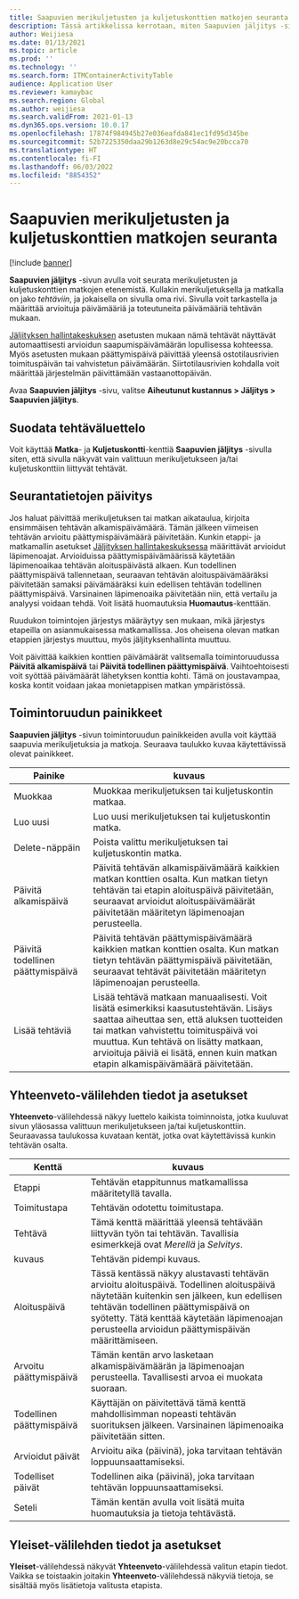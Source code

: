```yaml
---
title: Saapuvien merikuljetusten ja kuljetuskonttien matkojen seuranta
description: Tässä artikkelissa kerrotaan, miten Saapuvien jäljitys -sivun avulla voit seurata merikuljetusten ja kuljetuskonttien matkojen etenemistä.
author: Weijiesa
ms.date: 01/13/2021
ms.topic: article
ms.prod: ''
ms.technology: ''
ms.search.form: ITMContainerActivityTable
audience: Application User
ms.reviewer: kamaybac
ms.search.region: Global
ms.author: weijiesa
ms.search.validFrom: 2021-01-13
ms.dyn365.ops.version: 10.0.17
ms.openlocfilehash: 17874f984945b27e036eafda841ec1fd95d345be
ms.sourcegitcommit: 52b7225350daa29b1263d8e29c54ac9e20bcca70
ms.translationtype: HT
ms.contentlocale: fi-FI
ms.lasthandoff: 06/03/2022
ms.locfileid: "8854352"
---
```

# <a name="track-inbound-voyages-and-shipping-container-journeys"></a>Saapuvien merikuljetusten ja kuljetuskonttien matkojen seuranta

[!include [banner](../../includes/banner.md)]

**Saapuvien jäljitys** -sivun avulla voit seurata merikuljetusten ja kuljetuskonttien matkojen etenemistä. Kullakin merikuljetuksella ja matkalla on jako *tehtäviin*, ja jokaisella on sivulla oma rivi. Sivulla voit tarkastella ja määrittää arvioituja päivämääriä ja toteutuneita päivämääriä tehtävän mukaan.

[Jäljityksen hallintakeskuksen](delivery-information-setup.md#tracking-control-center) asetusten mukaan nämä tehtävät näyttävät automaattisesti arvioidun saapumispäivämäärän lopullisessa kohteessa. Myös asetusten mukaan päättymispäivä päivittää yleensä ostotilausrivien toimituspäivän tai vahvistetun päivämäärän. Siirtotilausrivien kohdalla voit määrittää järjestelmän päivittämään vastaanottopäivän.

Avaa **Saapuvien jäljitys** -sivu, valitse **Aiheutunut kustannus \> Jäljitys \> Saapuvien jäljitys**.

## <a name="filter-the-activities-list"></a>Suodata tehtäväluettelo

Voit käyttää **Matka**- ja **Kuljetuskontti**-kenttiä **Saapuvien jäljitys** -sivulla siten, että sivulla näkyvät vain valittuun merikuljetukseen ja/tai kuljetuskonttiin liittyvät tehtävät.

## <a name="update-tracking-information"></a>Seurantatietojen päivitys

Jos haluat päivittää merikuljetuksen tai matkan aikataulua, kirjoita ensimmäisen tehtävän alkamispäivämäärä. Tämän jälkeen viimeisen tehtävän arvioitu päättymispäivämäärä päivitetään. Kunkin etappi- ja matkamallin asetukset [Jäljityksen hallintakeskuksessa](delivery-information-setup.md#tracking-control-center) määrittävät arvioidut läpimenoajat. Arvioiduissa päättymispäivämäärissä käytetään läpimenoaikaa tehtävän aloituspäivästä alkaen. Kun todellinen päättymispäivä tallennetaan, seuraavan tehtävän aloituspäivämääräksi päivitetään samaksi päivämääräksi kuin edellisen tehtävän todellinen päättymispäivä. Varsinainen läpimenoaika päivitetään niin, että vertailu ja analyysi voidaan tehdä. Voit lisätä huomautuksia **Huomautus**-kenttään.

Ruudukon toimintojen järjestys määräytyy sen mukaan, mikä järjestys etapeilla on asianmukaisessa matkamallissa. Jos oheisena olevan matkan etappien järjestys muuttuu, myös jäljityksenhallinta muuttuu.

Voit päivittää kaikkien konttien päivämäärät valitsemalla toimintoruudussa **Päivitä alkamispäivä** tai **Päivitä todellinen päättymispäivä**. Vaihtoehtoisesti voit syöttää päivämäärät lähetyksen konttia kohti. Tämä on joustavampaa, koska kontit voidaan jakaa monietappisen matkan ympäristössä.

## <a name="buttons-on-the-action-pane"></a>Toimintoruudun painikkeet

**Saapuvien jäljitys** -sivun toimintoruudun painikkeiden avulla voit käyttää saapuvia merikuljetuksia ja matkoja. Seuraava taulukko kuvaa käytettävissä olevat painikkeet.

| Painike | kuvaus |
|---|---|
| Muokkaa | Muokkaa merikuljetuksen tai kuljetuskontin matkaa. |
| Luo uusi | Luo uusi merikuljetuksen tai kuljetuskontin matka. |
| Delete-näppäin | Poista valittu merikuljetuksen tai kuljetuskontin matka. |
| Päivitä alkamispäivä | Päivitä tehtävän alkamispäivämäärä kaikkien matkan konttien osalta. Kun matkan tietyn tehtävän tai etapin aloituspäivä päivitetään, seuraavat arvioidut aloituspäivämäärät päivitetään määritetyn läpimenoajan perusteella. |
| Päivitä todellinen päättymispäivä | Päivitä tehtävän päättymispäivämäärä kaikkien matkan konttien osalta. Kun matkan tietyn tehtävän päättymispäivä päivitetään, seuraavat tehtävät päivitetään määritetyn läpimenoajan perusteella. |
| Lisää tehtäviä | Lisää tehtävä matkaan manuaalisesti. Voit lisätä esimerkiksi kaasutustehtävän. Lisäys saattaa aiheuttaa sen, että aluksen tuotteiden tai matkan vahvistettu toimituspäivä voi muuttua. Kun tehtävä on lisätty matkaan, arvioituja päiviä ei lisätä, ennen kuin matkan etapin alkamispäivämäärä päivitetään. |

## <a name="information-and-settings-on-the-overview-tab"></a>Yhteenveto-välilehden tiedot ja asetukset

**Yhteenveto**-välilehdessä näkyy luettelo kaikista toiminnoista, jotka kuuluvat sivun yläosassa valittuun merikuljetukseen ja/tai kuljetuskonttiin. Seuraavassa taulukossa kuvataan kentät, jotka ovat käytettävissä kunkin tehtävän osalta.

| Kenttä | kuvaus |
|---|---|
| Etappi | Tehtävän etappitunnus matkamallissa määritetyllä tavalla. |
| Toimitustapa | Tehtävän odotettu toimitustapa. |
| Tehtävä | Tämä kenttä määrittää yleensä tehtävään liittyvän työn tai tehtävän. Tavallisia esimerkkejä ovat *Merellä* ja *Selvitys*. |
| kuvaus | Tehtävän pidempi kuvaus. |
| Aloituspäivä | Tässä kentässä näkyy alustavasti tehtävän arvioitu aloituspäivä. Todellinen aloituspäivä näytetään kuitenkin sen jälkeen, kun edellisen tehtävän todellinen päättymispäivä on syötetty. Tätä kenttää käytetään läpimenoajan perusteella arvioidun päättymispäivän määrittämiseen. |
| Arvoitu päättymispäivä | Tämän kentän arvo lasketaan alkamispäivämäärän ja läpimenoajan perusteella. Tavallisesti arvoa ei muokata suoraan. |
| Todellinen päättymispäivä | Käyttäjän on päivitettävä tämä kenttä mahdollisimman nopeasti tehtävän suorituksen jälkeen. Varsinainen läpimenoaika päivitetään sitten. |
| Arvioidut päivät | Arvioitu aika (päivinä), joka tarvitaan tehtävän loppuunsaattamiseksi. |
| Todelliset päivät | Todellinen aika (päivinä), joka tarvitaan tehtävän loppuunsaattamiseksi. |
| Seteli | Tämän kentän avulla voit lisätä muita huomautuksia ja tietoja tehtävästä. |

## <a name="information-and-settings-on-the-general-tab"></a>Yleiset-välilehden tiedot ja asetukset

**Yleiset**-välilehdessä näkyvät **Yhteenveto**-välilehdessä valitun etapin tiedot. Vaikka se toistaakin joitakin **Yhteenveto**-välilehdessä näkyviä tietoja, se sisältää myös lisätietoja valitusta etapista.

